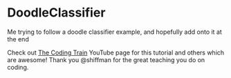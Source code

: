 # DoodleClassifier
Me trying to follow a doodle classifier example, and hopefully add onto it at the end

Check out [The Coding Train](https://www.youtube.com/user/shiffman/featured "The Coding Train's YouTube Homepage") YouTube page for this tutorial and others which are awesome!
Thank you @shiffman for the great teaching you do on coding.
